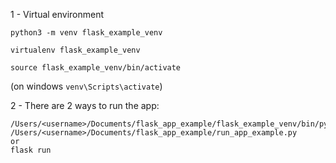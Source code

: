 1 - Virtual environment

```python3 -m venv flask_example_venv```
   
```virtualenv flask_example_venv```
   
```source flask_example_venv/bin/activate```

(on windows `venv\Scripts\activate`)

2 - There are 2 ways to run the app:

    /Users/<username>/Documents/flask_app_example/flask_example_venv/bin/python /Users/<username>/Documents/flask_app_example/run_app_example.py
    or
    flask run
    
    

    